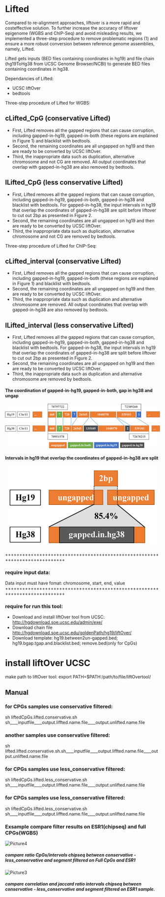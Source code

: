 # Lifted 
Compared to re-alignment approaches, liftover is a more rapid and costeffective solution. To further increase the accuracy of liftover epigenome (WGBS and ChIP-Seq) and avoid misleading results, we implemented a three-step procedure to remove problematic regions (1) and ensure a more robust conversion between reference genome assemblies, namely, Lifted.

Lifted gets inputs (BED files containing coordinates in hg19) and file chain (hg19ToHg38 from UCSC Genome Browser/NCBI) to generate BED files containing coordinates in hg38.

Dependancies of Lifted:
* UCSC liftOver
* bedtools

Three-step procedure of Lifted for WGBS:
## cLifted_CpG (conservative Lifted)
* First, Lifted removes all the gapped regions that can cause corruption, including gapped-in-hg19, gapped-in-both (these regions are explained in Figure 1) and blacklist with bedtools.
* Second, the remaining coordinates are all ungapped on hg19 and then are ready to be converted by UCSC liftOver.
* Third, the inappropriate data such as duplication, alternative chromosome and not CG are removed. All output coordinates that overlap with gapped-in-hg38 are also removed by bedtools.

## lLifted_CpG (less conservative Lifted)
* First, Lifted removes all the gapped regions that can cause corruption, including gapped-in-hg19, gapped-in-both, gapped-in-hg38 and blacklist with bedtools. For gapped-in-hg38, the input intervals in hg19 that overlap the coordinates of gapped-in-hg38 are split before liftover to cut out 2bp as presented in Figure 2.
* Second, the remaining coordinates are all ungapped on hg19 and then are ready to be converted by UCSC liftOver.
* Third, the inappropriate data such as duplication, alternative chromosome and not CG are removed by bedtools.

Three-step procedure of Lifted for ChIP-Seq:
## cLifted_interval (conservative Lifted)
* First, Lifted removes all the gapped regions that can cause corruption, including gapped-in-hg19, gapped-in-both (these regions are explained in Figure 1) and blacklist with bedtools.
* Second, the remaining coordinates are all ungapped on hg19 and then are ready to be converted by UCSC liftOver.
* Third, the inappropriate data such as duplication and alternative chromosome are removed. All output coordinates that overlap with gapped-in-hg38 are also removed by bedtools.

## lLifted_interval (less conservative Lifted)
* First, Lifted removes all the gapped regions that can cause corruption, including gapped-in-hg19, gapped-in-both, gapped-in-hg38 and blacklist with bedtools. For gapped-in-hg38, the input intervals in hg19 that overlap the coordinates of gapped-in-hg38 are split before liftover to cut out 2bp as presented in Figure 2.
* Second, the remaining coordinates are all ungapped on hg19 and then are ready to be converted by UCSC liftOver.
* Third, the inappropriate data such as duplication and alternative chromosome are removed by bedtools.

#### The coordination of gapped-in-hg19, gapped-in-both, gap in hg38 and ungap
![vidu2](figures/Figure_1.png)

#### Intervals in hg19 that overlap the coordinates of gapped-in-hg38 are split
![vidu1](figures/Figure_2.png)

+++++++++++++++++++++++++++++++++++++++++++++++++++++++++++++++++++++++++++

### require input data:
Data input must have fomat: chromosome, start, end, value
+++++++++++++++++++++++++++++++++++++++++++++++++++++++++++++++++++++++++++

### require for run this tool:
* Download and install  liftOver tool from UCSC:  http://hgdownload.soe.ucsc.edu/admin/exe/
* Download chain file http://hgdownload.soe.ucsc.edu/goldenPath/hg19/liftOver/
* Download template:  hg19.between2un-gapped.bed; hg19.bgap.tgap.and.blacklist.bed; remove.bed(only for CpGs)
# install liftOver UCSC
make path to liftOver tool:
export PATH=$PATH:/path/to/file/liftOvertool/

## Manual
### for CPGs samples use conservative filtered:
sh liftedCpGs.lifted.conservative.sh sh____inputfile____output.liffted.name.file____output.unlifted.name.file 
### another samples use conservative filtered:
sh lifted.lifted.conservative.sh.sh____inputfile____output.liffted.name.file____output.unlifted.name.file 
### for CPGs samples use less_conservative filtered:
sh liftedCpGs.lifted.less_conservative.sh sh____inputfile____output.liffted.name.file____output.unlifted.name.file
### for CPGs samples use less_conservative filtered:
sh liftedCpGs.lifted.less_conservative.sh sh____inputfile____output.liffted.name.file____output.unlifted.name.file

### Exsample compare filter results on ESR1(chipseq) and full CPGs(WGBS)

![Picture4](https://user-images.githubusercontent.com/19143879/58645815-4623db00-832e-11e9-9d6a-4ab9fb4581a2.png)
##### compare ratio CpGs/intervals chipseq between conservative - less_conservative and segment filtered on Full CpGs and ESR1
![Picture3](https://user-images.githubusercontent.com/19143879/58645843-5471f700-832e-11e9-9680-a16c354d29b6.png)
##### compare correlation and jaccard ratio intervals chipseq between conservative - less_conservative and segment filtered on ESR1 sample.

